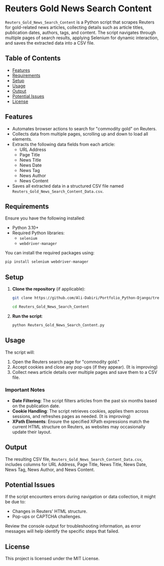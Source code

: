 # Reuters Gold News Search Content

`Reuters_Gold_News_Search_Content` is a Python script that scrapes Reuters for gold-related news articles, collecting details such as article titles, publication dates, authors, tags, and content. The script navigates through multiple pages of search results, applying Selenium for dynamic interaction, and saves the extracted data into a CSV file.

## Table of Contents
- [Features](#features)
- [Requirements](#requirements)
- [Setup](#setup)
- [Usage](#usage)
- [Output](#output)
- [Potential Issues](#potential-issues)
- [License](#license)

## Features

- Automates browser actions to search for "commodity gold" on Reuters.
- Collects data from multiple pages, scrolling up and down to load all elements.
- Extracts the following data fields from each article:
  - URL Address
  - Page Title
  - News Title
  - News Date
  - News Tag
  - News Author
  - News Content
- Saves all extracted data in a structured CSV file named `Reuters_Gold_News_Search_Content_Data.csv`.

## Requirements

Ensure you have the following installed:

- Python 3.10+
- Required Python libraries:
  - `selenium`
  - `webdriver-manager`

You can install the required packages using:

```bash
pip install selenium webdriver-manager
```

## Setup

1. **Clone the repository** (if applicable):

    ```bash
    git clone https://github.com/Ali-Dabiri/Portfolio_Python-Django/tree/main/News_Pipeline/Reuters_Scraper/Reuters_Gold_News_Search_Content
    ```
    ```bash
    cd Reuters_Gold_News_Search_Content
    ```


2. **Run the script**:

    ```bash
    python Reuters_Gold_News_Search_Content.py
    ```

## Usage

The script will:

1. Open the Reuters search page for "commodity gold."
2. Accept cookies and close any pop-ups (if they appear). (It is improving)
3. Collect news article details over multiple pages and save them to a CSV file.

### Important Notes

- **Date Filtering**: The script filters articles from the past six months based on the publication date.
- **Cookie Handling**: The script retrieves cookies, applies them across sessions, and refreshes pages as needed. (It is improving)
- **XPath Elements**: Ensure the specified XPath expressions match the current HTML structure on Reuters, as websites may occasionally update their layout.

## Output

The resulting CSV file, `Reuters_Gold_News_Search_Content_Data.csv`, includes columns for URL Address, Page Title, News Title, News Date, News Tag, News Author, and News Content.

## Potential Issues

If the script encounters errors during navigation or data collection, it might be due to:
- Changes in Reuters' HTML structure.
- Pop-ups or CAPTCHA challenges.
  
Review the console output for troubleshooting information, as error messages will help identify the specific steps that failed.

## License

This project is licensed under the MIT License.
